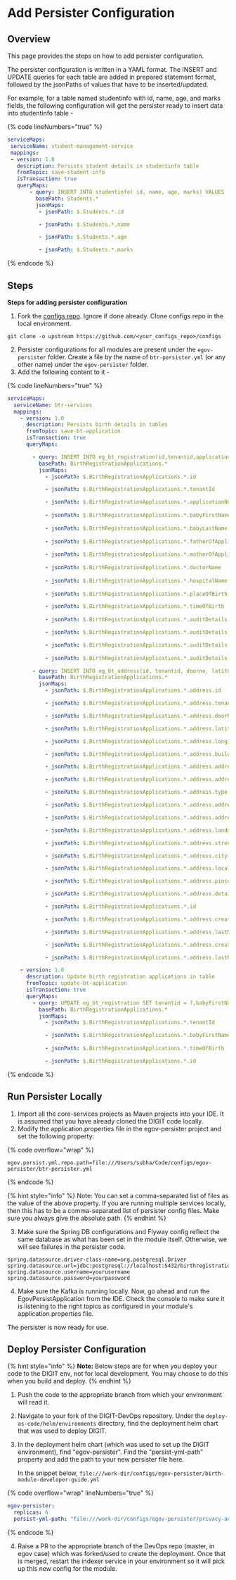 # Add Persister Configuration

## Overview

This page provides the steps on how to add persister configuration.

The persister configuration is written in a YAML format. The INSERT and UPDATE queries for each table are added in prepared statement format, followed by the jsonPaths of values that have to be inserted/updated.

For example, for a table named studentinfo with id, name, age, and marks fields, the following configuration will get the persister ready to insert data into studentinfo table -

{% code lineNumbers="true" %}
```yaml
serviceMaps:
 serviceName: student-management-service
 mappings:
 - version: 1.0
   description: Persists student details in studentinfo table
   fromTopic: save-student-info
   isTransaction: true
   queryMaps:
       - query: INSERT INTO studentinfo( id, name, age, marks) VALUES (?, ?, ?, ?);
         basePath: Students.*
         jsonMaps:
          - jsonPath: $.Students.*.id

          - jsonPath: $.Students.*.name

          - jsonPath: $.Students.*.age

          - jsonPath: $.Students.*.marks
```
{% endcode %}

## Steps

**Steps for adding persister configuration**&#x20;

1. Fork the [configs repo](https://github.com/egovernments/configs). Ignore if done already. Clone configs repo in the local environment.

```git
git clone -o upstream https://github.com/<your_configs_repo>/configs
```

2. Persister configurations for all modules are present under the `egov-persister` folder. Create a file by the name of `btr-persister.yml` (or any other name) under the `egov-persister` folder.
3. Add the following content to it -

{% code lineNumbers="true" %}
```yaml
serviceMaps:
  serviceName: btr-services
  mappings:
    - version: 1.0
      description: Persists birth details in tables
      fromTopic: save-bt-application
      isTransaction: true	
      queryMaps:

        - query: INSERT INTO eg_bt_registration(id,tenantid,applicationnumber,babyfirstname,babylastname,fatherid,motherid,doctorname,hospitalname,placeofbirth,timeofbirth,createdby,lastmodifiedby,createdtime, lastmodifiedtime) VALUES (?, ?, ?, ?, ?, ?, ?, ?, ?, ?, ?, ?,?,?,?);
          basePath: BirthRegistrationApplications.*
          jsonMaps:
            - jsonPath: $.BirthRegistrationApplications.*.id

            - jsonPath: $.BirthRegistrationApplications.*.tenantId

            - jsonPath: $.BirthRegistrationApplications.*.applicationNumber
          
            - jsonPath: $.BirthRegistrationApplications.*.babyFirstName
            
            - jsonPath: $.BirthRegistrationApplications.*.babyLastName
          
            - jsonPath: $.BirthRegistrationApplications.*.fatherOfApplicant.id
            
            - jsonPath: $.BirthRegistrationApplications.*.motherOfApplicant.id
                                           
            - jsonPath: $.BirthRegistrationApplications.*.doctorName
            
            - jsonPath: $.BirthRegistrationApplications.*.hospitalName
            
            - jsonPath: $.BirthRegistrationApplications.*.placeOfBirth

            - jsonPath: $.BirthRegistrationApplications.*.timeOfBirth
            
            - jsonPath: $.BirthRegistrationApplications.*.auditDetails.createdBy

            - jsonPath: $.BirthRegistrationApplications.*.auditDetails.lastModifiedBy

            - jsonPath: $.BirthRegistrationApplications.*.auditDetails.createdTime
            
            - jsonPath: $.BirthRegistrationApplications.*.auditDetails.lastModifiedTime

        - query: INSERT INTO eg_bt_address(id, tenantid, doorno, latitude, longitude, buildingname, addressid, addressnumber, type, addressline1, addressline2, landmark, street, city, locality, pincode, detail, registrationid, createdby, lastmodifiedby, createdtime, lastmodifiedtime) VALUES (?, ?, ?, ?, ?, ?, ?, ?, ?, ?, ?, ?, ?, ?, ?, ?, ?, ?, ?, ?, ?, ?);
          basePath: BirthRegistrationApplications.*
          jsonMaps:
            - jsonPath: $.BirthRegistrationApplications.*.address.id

            - jsonPath: $.BirthRegistrationApplications.*.address.tenantId

            - jsonPath: $.BirthRegistrationApplications.*.address.doorNo

            - jsonPath: $.BirthRegistrationApplications.*.address.latitude

            - jsonPath: $.BirthRegistrationApplications.*.address.longitude

            - jsonPath: $.BirthRegistrationApplications.*.address.buildingName

            - jsonPath: $.BirthRegistrationApplications.*.address.addressId

            - jsonPath: $.BirthRegistrationApplications.*.address.addressNumber

            - jsonPath: $.BirthRegistrationApplications.*.address.type

            - jsonPath: $.BirthRegistrationApplications.*.address.addressLine1

            - jsonPath: $.BirthRegistrationApplications.*.address.addressLine2

            - jsonPath: $.BirthRegistrationApplications.*.address.landmark

            - jsonPath: $.BirthRegistrationApplications.*.address.street

            - jsonPath: $.BirthRegistrationApplications.*.address.city

            - jsonPath: $.BirthRegistrationApplications.*.address.locality.name

            - jsonPath: $.BirthRegistrationApplications.*.address.pincode

            - jsonPath: $.BirthRegistrationApplications.*.address.detail

            - jsonPath: $.BirthRegistrationApplications.*.id

            - jsonPath: $.BirthRegistrationApplications.*.address.createdBy

            - jsonPath: $.BirthRegistrationApplications.*.address.lastModifiedBy

            - jsonPath: $.BirthRegistrationApplications.*.address.createdTime

            - jsonPath: $.BirthRegistrationApplications.*.address.lastModifiedTime

    - version: 1.0
      description: Update birth registration applications in table
      fromTopic: update-bt-application
      isTransaction: true
      queryMaps:
        - query: UPDATE eg_bt_registration SET tenantid = ?,babyFirstName = ?, timeOfBirth = ? WHERE id=?;
          basePath: BirthRegistrationApplications.*
          jsonMaps:
            - jsonPath: $.BirthRegistrationApplications.*.tenantId

            - jsonPath: $.BirthRegistrationApplications.*.babyFirstName
           
            - jsonPath: $.BirthRegistrationApplications.*.timeOfBirth

            - jsonPath: $.BirthRegistrationApplications.*.id
```
{% endcode %}

## **Run Persister Locally**

1. Import all the core-services projects as Maven projects into your IDE. It is assumed that you have already cloned the DIGIT code locally.&#x20;
2. Modify the application.properties file in the egov-persister project and set the following property:

{% code overflow="wrap" %}
```properties
egov.persist.yml.repo.path=file:///Users/subha/Code/configs/egov-persister/btr-persister.yml
```
{% endcode %}

{% hint style="info" %}
Note: You can set a comma-separated list of files as the value of the above property. If you are running multiple services locally, then this has to be a comma-separated list of persister config files. Make sure you always give the absolute path.
{% endhint %}

3. Make sure the Spring DB configurations and Flyway config reflect the same database as what has been set in the module itself. Otherwise, we will see failures in the persister code.&#x20;

```properties
spring.datasource.driver-class-name=org.postgresql.Driver
spring.datasource.url=jdbc:postgresql://localhost:5432/birthregistration3
spring.datasource.username=yourusername
spring.datasource.password=yourpassword
```

4. Make sure the Kafka is running locally. Now, go ahead and run the EgovPersistApplication from the IDE. Check the console to make sure it is listening to the right topics as configured in your module's application.properties file.

The persister is now ready for use.

## **Deploy Persister Configuration**

{% hint style="info" %}
**Note:** Below steps are for when you deploy your code to the DIGIT env, not for local development. You may choose to do this when you build and deploy.&#x20;
{% endhint %}

1. Push the code to the appropriate branch from which your environment will read it.&#x20;
2. Navigate to your fork of the DIGIT-DevOps repository. Under the `deploy-as-code/helm/environments` directory, find the deployment helm chart that was used to deploy DIGIT. &#x20;
3.  In the deployment helm chart (which was used to set up the DIGIT environment), find "egov-persister". Find the "persist-yml-path" property and add the path to your new persister file here.&#x20;

    In the snippet below, `file:///work-dir/configs/egov-persister/birth-module-developer-guide.yml`

{% code overflow="wrap" lineNumbers="true" %}
```yaml
egov-persister:
  replicas: 6
  persist-yml-path: "file:///work-dir/configs/egov-persister/privacy-audit.yml,file:///work-dir/configs/egov-persister/pgr-migration-batch.yml,file:///work-dir/configs/egov-persister/pgr-services-persister.yml,file:///work-dir/configs/egov-persister/pdf-filestoreid-update.yml,file:///work-dir/configs/egov-persister/chatbot.yml,file:///work-dir/configs/egov-persister/pt-mutation-calculator-persister.yml,file:///work-dir/configs/egov-persister/apportion-persister.yml,file:///work-dir/configs/egov-persister/property-services-registry.yml,file:///work-dir/configs/egov-persister/billing-services-persist.yml,file:///work-dir/configs/egov-persister/egf-bill.yaml,file:///work-dir/configs/egov-persister/egov-user-event-persister.yml,file:///work-dir/configs/egov-persister/egov-workflow-v2-persister.yml,file:///work-dir/configs/egov-persister/firenoc_persiter.yaml,file:///work-dir/configs/egov-persister/hrms-employee-persister.yml,file:///work-dir/configs/egov-persister/pdf-generator.yml,file:///work-dir/configs/egov-persister/pg-service-persister.yml,file:///work-dir/configs/egov-persister/pgr.v3.yml,file:///work-dir/configs/egov-persister/property-services.yml,file:///work-dir/configs/egov-persister/pt-calculator-v2-persister.yml,file:///work-dir/configs/egov-persister/pt-drafts.yml,file:///work-dir/configs/egov-persister/pt-persist.yml,file:///work-dir/configs/egov-persister/tl-billing-slab-persister.yml,file:///work-dir/configs/egov-persister/tl-calculation-persister.yml,file:///work-dir/configs/egov-persister/tradelicense.yml,file:///work-dir/configs/egov-persister/uploader-persister.yml,file:///work-dir/configs/egov-persister/collection-migration-persister.yml,file:///work-dir/configs/egov-persister/water-persist.yml,file:///work-dir/configs/egov-persister/water-meter.yml,file:///work-dir/configs/egov-persister/assessment-persister.yml,file:///work-dir/configs/egov-persister/sewerage-persist.yml,file:///work-dir/configs/egov-persister/bpa-persister.yml,file:///work-dir/configs/egov-persister/property-services-migration-temp-config.yml,file:///work-dir/configs/egov-persister/assessment-persister-migration-temp.yml,file:///work-dir/configs/egov-persister/migration-batch-count-persister.yml,file:///work-dir/configs/egov-persister/land-persister.yml,file:///work-dir/configs/egov-persister/noc-persister.yml,file:///work-dir/configs/egov-persister/fsm-persister.yaml,file:///work-dir/configs/egov-persister/vehicle-persister.yaml,file:///work-dir/configs/egov-persister/vendor-persister.yaml,file:///work-dir/configs/egov-persister/fsm-calculator-persister.yaml,file:///work-dir/configs/egov-persister/echallan.yml,file:///work-dir/configs/egov-persister/egov-document-upload-persister.yml,file:///work-dir/configs/egov-persister/egov-survey-service-persister.yml,file:///work-dir/configs/egov-persister/firenoc-calculator-persister.yml,file:///work-dir/configs/egov-persister/bulk-bill-generation-audit.yml,file:///work-dir/configs/egov-persister/nss-persister.yml,file:///work-dir/configs/egov-persister/birth-death.yml,file:///work-dir/configs/egov-persister/bulk-bill-generator-ws.yml,file:///work-dir/configs/egov-persister/bulk-bill-generator-sw.yml,file:///work-dir/configs/egov-persister/audit-service-persister.yml,file:///work-dir/configs/egov-persister/birth-module-developer-guide.yml"

```
{% endcode %}

4. Raise a PR to the appropriate branch of the DevOps repo (master, in egov case) which was forked/used to create the deployment. Once that is merged, restart the indexer service in your environment so it will pick up this new config for the module.&#x20;

